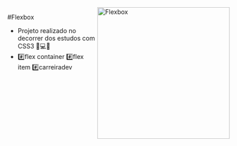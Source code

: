 <div>
  <img align="right" src="https://user-images.githubusercontent.com/94927107/210288908-736bbe55-8eff-4ad7-995a-03b8db921f29.png" alt="Flexbox" width="300px">
</div>

#Flexbox

- Projeto realizado no decorrer dos estudos com CSS3 📝💻🚀
- #️⃣flex container #️⃣flex item #️⃣carreiradev 


